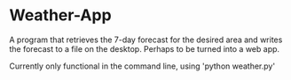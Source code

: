 # Weather-App
A program that retrieves the 7-day forecast for the desired area and writes the forecast to a file on the desktop. Perhaps to be turned into a web app.

Currently only functional in the command line, using 'python weather.py'
